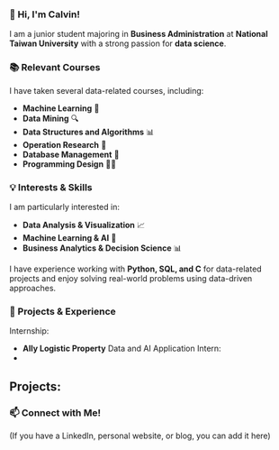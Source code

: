 ### **👋 Hi, I'm Calvin!**  
I am a junior student majoring in **Business Administration** at **National Taiwan University** with a strong passion for **data science**.  

### **📚 Relevant Courses**  
I have taken several data-related courses, including:  
- **Machine Learning** 🧠  
- **Data Mining** 🔍  
- **Data Structures and Algorithms** 📊  
- **Operation Research** 🔬  
- **Database Management** 🦾  
- **Programming Design** 🧑‍💻  

### **💡 Interests & Skills**  
I am particularly interested in:  
- **Data Analysis & Visualization** 📈  
- **Machine Learning & AI** 🤖  
- **Business Analytics & Decision Science** 📊


I have experience working with **Python, SQL, and C** for data-related projects and enjoy solving real-world problems using data-driven approaches.  

### **🚀 Projects & Experience**  
Internship:
- **Ally Logistic Property** Data and AI Application Intern:
- 
Projects:
- 

### **📫 Connect with Me!**  
(If you have a LinkedIn, personal website, or blog, you can add it here)  
